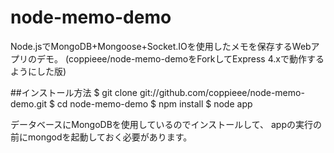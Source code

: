 node-memo-demo
==============

Node.jsでMongoDB+Mongoose+Socket.IOを使用したメモを保存するWebアプリのデモ。
(coppieee/node-memo-demoをForkしてExpress 4.xで動作するようにした版)

##インストール方法
$ git clone git://github.com/coppieee/node-memo-demo.git
$ cd node-memo-demo
$ npm install
$ node app

データベースにMongoDBを使用しているのでインストールして、
appの実行の前にmongodを起動しておく必要があります。
